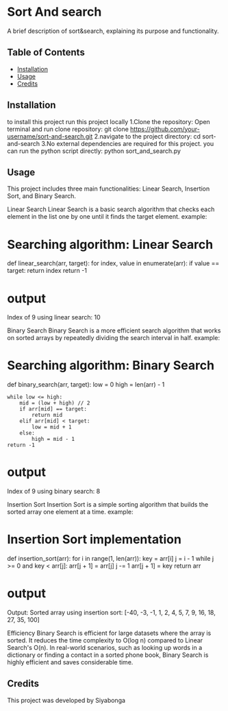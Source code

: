 # Sort And search
A brief description of sort&search, explaining its purpose and functionality.

## Table of Contents
- [Installation](#installation)
- [Usage](#usage)
- [Credits](#credits)

## Installation
to install this project run this project locally 
1.Clone the repository:
Open terminal and run clone repository:
git clone https://github.com/your-username/sort-and-search.git
2.navigate to the project directory:
cd sort-and-search
3.No external dependencies are required for this project. you can run the python script directly: 
python sort_and_search.py


## Usage
This project includes three main functionalities: Linear Search, Insertion Sort, and Binary Search.

Linear Search
Linear Search is a basic search algorithm that checks each element in the list one by one until it finds the target element.
example:
# Searching algorithm: Linear Search
def linear_search(arr, target):
    for index, value in enumerate(arr):
        if value == target:
            return index
    return -1
# output 
Index of 9 using linear search: 10

Binary Search
Binary Search is a more efficient search algorithm that works on sorted arrays by repeatedly dividing the search interval in half.
example:
# Searching algorithm: Binary Search
def binary_search(arr, target):
    low = 0
    high = len(arr) - 1

    while low <= high:
        mid = (low + high) // 2
        if arr[mid] == target:
            return mid
        elif arr[mid] < target:
            low = mid + 1
        else:
            high = mid - 1
    return -1
# output
Index of 9 using binary search: 8

Insertion Sort
Insertion Sort is a simple sorting algorithm that builds the sorted array one element at a time.
example:
# Insertion Sort implementation
def insertion_sort(arr):
    for i in range(1, len(arr)):
        key = arr[i]
        j = i - 1
        while j >= 0 and key < arr[j]:
            arr[j + 1] = arr[j]
            j -= 1
        arr[j + 1] = key
    return arr
# output
Output:
Sorted array using insertion sort: [-40, -3, -1, 1, 2, 4, 5, 7, 9, 16, 18, 27, 35, 100]
   
Efficiency
Binary Search is efficient for large datasets where the array is sorted. It reduces the time complexity to O(log n) compared to Linear Search's O(n). In real-world scenarios, such as looking up words in a dictionary or finding a contact in a sorted phone book, Binary Search is highly efficient and saves considerable time.


## Credits
This project was developed by Siyabonga